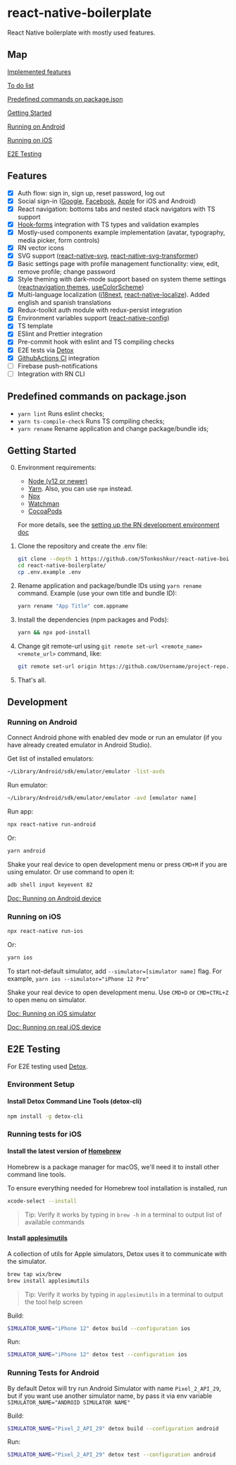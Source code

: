 # react-native-boilerplate

React Native boilerplate with mostly used features.

## Map

[Implemented features](#implemented-features)

[To do list](#to-do-features)

[Predefined commands on package.json](#predefined-commands-on-packagejson)

[Getting Started](#getting-started)

[Running on Android](#running-on-android)

[Running on iOS](#running-on-ios)

[E2E Testing](#e2e-testing)

## Features

- [x] Auth flow: sign in, sign up, reset password, log out
- [x] Social sign-in ([Google](https://github.com/react-native-google-signin/google-signin), [Facebook](https://github.com/facebook/react-native-fbsdk), [Apple](https://github.com/invertase/react-native-apple-authentication) for iOS and Android)
- [x] React navigation: bottoms tabs and nested stack navigators with TS support
- [x] [Hook-forms](https://react-hook-form.com/) integration with TS types and validation examples
- [x] Mostly-used components example implementation (avatar, typography, media picker, form controls)
- [x] RN vector icons
- [x] SVG support ([react-native-svg](https://github.com/react-native-svg/react-native-svg), [react-native-svg-transformer](https://github.com/kristerkari/react-native-svg-transformer))
- [x] Basic settings page with profile management functionality: view, edit, remove profile; change password
- [x] Style theming with dark-mode support based on system theme settings ([reactnavigation themes](https://reactnavigation.org/docs/themes), [useColorScheme](https://reactnative.dev/docs/usecolorscheme))
- [x] Multi-language localization ([i18next](https://www.i18next.com), [react-native-localize](https://github.com/zoontek/react-native-localize)). Added english and spanish translations
- [x] Redux-toolkit auth module with redux-persist integration
- [x] Environment variables support ([react-native-config](https://github.com/luggit/react-native-config))
- [x] TS template
- [x] ESlint and Prettier integration
- [x] Pre-commit hook with eslint and TS compiling checks
- [x] E2E tests via [Detox](https://github.com/wix/Detox)
- [x] [GithubActions CI](https://github.com/features/actions) integration
- [ ] Firebase push-notifications
- [ ] Integration with RN CLI

## Predefined commands on package.json

- `yarn lint` Runs eslint checks;
- `yarn ts-compile-check` Runs TS compiling checks;
- `yarn rename` Rename application and change package/bundle ids;

## Getting Started

0. Environment requirements:

   - [Node (v12 or newer)](https://nodejs.org/en/)
   - [Yarn](https://yarnpkg.com/). Also, you can use `npm` instead.
   - [Npx](https://nodejs.dev/learn/the-npx-nodejs-package-runner)
   - [Watchman](https://facebook.github.io/watchman/)
   - [CocoaPods](https://cocoapods.org/)

   For more details, see the [setting up the RN development environment doc](https://reactnative.dev/docs/environment-setup)

1. Clone the repository and create the .env file:

   ```bash
   git clone --depth 1 https://github.com/STonkoshkur/react-native-boilerplate.git
   cd react-native-boilerplate/
   cp .env.example .env
   ```

2. Rename application and package/bundle IDs using `yarn rename` command. Example (use your own title and bundle ID):

   ```bash
   yarn rename "App Title" com.appname
   ```

3. Install the dependencies (npm packages and Pods):

   ```bash
   yarn && npx pod-install
   ```

4. Change git remote-url using `git remote set-url <remote_name> <remote_url>` command, like:

   ```bash
   git remote set-url origin https://github.com/Username/project-repo.git
   ```

5. That's all.

## Development

### Running on Android

Connect Android phone with enabled dev mode or run an emulator (if you have already created emulator in Android Studio).

Get list of installed emulators:

```bash
~/Library/Android/sdk/emulator/emulator -list-avds
```

Run emulator:

```bash
~/Library/Android/sdk/emulator/emulator -avd [emulator name]
```

Run app:

```bash
npx react-native run-android
```

Or:

```bash
yarn android
```

Shake your real device to open development menu or press `CMD+M` if you are using emulator. Or use command to open it:

```bash
adb shell input keyevent 82
```

[Doc: Running on Android device](https://reactnative.dev/docs/running-on-device#1-enable-debugging-over-usb)

### Running on iOS

```bash
npx react-native run-ios
```

Or:

```bash
yarn ios
```

To start not-default simulator, add `--simulator=[simulator name]` flag. For example, `yarn ios --simulator="iPhone 12 Pro"`

Shake your real device to open development menu. Use `CMD+D` or `CMD+CTRL+Z` to open menu on simulator.

[Doc: Running on iOS simulator](https://reactnative.dev/docs/running-on-simulator-ios)

[Doc: Running on real iOS device](https://reactnative.dev/docs/running-on-device#1-plug-in-your-device-via-usb)

## E2E Testing

For E2E testing used [Detox](https://github.com/wix/Detox).

### Environment Setup

#### Install Detox Command Line Tools (detox-cli)

```sh
npm install -g detox-cli
```

### Running tests for iOS

#### Install the latest version of [Homebrew](http://brew.sh)

Homebrew is a package manager for macOS, we'll need it to install other command line tools.

To ensure everything needed for Homebrew tool installation is installed, run

```sh
xcode-select --install
```

> Tip: Verify it works by typing in `brew -h` in a terminal to output list of available commands

#### Install [applesimutils](https://github.com/wix/AppleSimulatorUtils)

A collection of utils for Apple simulators, Detox uses it to communicate with the simulator.

```sh
brew tap wix/brew
brew install applesimutils
```

> Tip: Verify it works by typing in `applesimutils` in a terminal to output the tool help screen

Build:

```bash
SIMULATOR_NAME="iPhone 12" detox build --configuration ios
```

Run:

```bash
SIMULATOR_NAME="iPhone 12" detox test --configuration ios
```

### Running Tests for Android

By default Detox will try run Android Simulator with name `Pixel_2_API_29`, but if you want use another simulator name, by pass it via env variable `SIMULATOR_NAME="ANDROID SIMULATOR NAME"`

Build:

```bash
SIMULATOR_NAME="Pixel_2_API_29" detox build --configuration android
```

Run:

```bash
SIMULATOR_NAME="Pixel_2_API_29" detox test --configuration android
```
